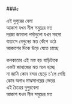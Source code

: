 ###৫

এই দুপুরের বেলা  
আকাশ যখন নীল সমুদ্রের মত  
দরজা জানালা পর্দাগুলো যখন সহসা  
বাতাসে বেলুনের মত কেঁপে ওঠে  
আকাশের দিকে উড়ে যেতে চাচ্ছে  

কলকাতার এই মস্ত বড় বাড়িটাকে  
একটা জাহাজের মত মনে হচ্ছে   
না জানি কোন বন্দর ছেড়ে চ'লে গেছি   
কোন অগাধ মাঝসাগরের ভেতর  
এই চৈত্রের দুপুরবেলা  
আকাশ যখন নীল সমুদ্রের মত
